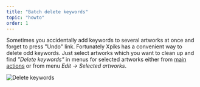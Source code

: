 ```yaml
---
title: "Batch delete keywords"
topic: "howto"
order: 1
---
```


Sometimes you accidentally add keywords to several artworks at once and forget to press "Undo" link. Fortunately Xpiks has a convenient way to delete odd keywords. Just select artworks which you want to clean up and find _"Delete keywords"_ in menus for selected artworks either from <a href='{{< misc/rel "/tutorials/interface-mainview/" >}}'>main actions</a> or from menu _Edit -> Selected artworks_.

<p>
  <img alt="Delete keywords" src='{{< misc/rel "/images/tutorials/howto/delete-keywords.gif" >}}' class="small-12 large-12" />
</p>
